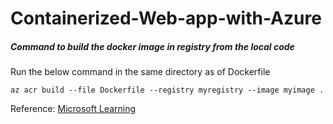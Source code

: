 # Containerized-Web-app-with-Azure

##### Command to build the docker image in registry from the local code

Run the below command in the same directory as of Dockerfile

`
az acr build --file Dockerfile --registry myregistry --image myimage .
`

Reference: [Microsoft Learning](https://docs.microsoft.com/en-us/learn/modules/deploy-run-container-app-service/2-build-store-images)